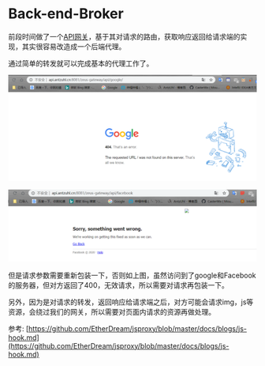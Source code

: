# Back-end-Broker

前段时间做了一个[API网关](https://github.com/CasterWx/Zeus)，基于其对请求的路由，获取响应返回给请求端的实现，其实很容易改造成一个后端代理。

通过简单的转发就可以完成基本的代理工作了。

![1](img/1.png)

![2](img/2.png)

但是请求参数需要重新包装一下，否则如上图，虽然访问到了google和Facebook的服务器，但对方返回了400，无效请求，所以需要对请求再包装一下。

另外，因为是对请求的转发，返回响应给请求端之后，对方可能会请求img，js等资源，会绕过我们的网关，所以需要对页面内请求的资源再做处理。

参考: [https://github.com/EtherDream/jsproxy/blob/master/docs/blogs/js-hook.md](https://github.com/EtherDream/jsproxy/blob/master/docs/blogs/js-hook.md)
